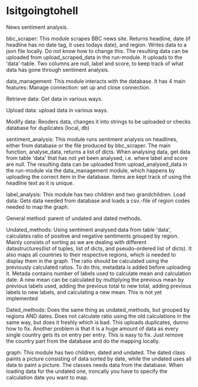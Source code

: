 # Isitgoingtohell
News sentiment analysis.

bbc_scraper:
This module scrapes BBC news site.
Returns headline, date (if headline has no date tag, it uses todays date), and region. Writes data to a json file locally. Do not know how to change this. The resulting data can be uploaded from upload_scraped_data in the run-module. It uploads to the 'data'-table. Two columns are null, label and score, to keep track of what data has gone through sentiment analysis.


data_management:
This module interacts with the database. It has 4 main features:
Manage connection:
set up and close connection.

Retrieve data:
Get data in various ways.

Upload data:
upload data in various ways. 

Modify data:
Reoders data, changes it into strings to be uploaded or checks database for duplicates (local, db)


sentiment_analysis:
This module runs sentiment analysis on headlines, either from database or the file produced by bbc_scraper. The main function, analyse_data, returns a list of dicts. When analysing data, get data from table 'data' that has not yet been analysed, i.e. where label and score are null. The resulting data can be uploaded from upload_analysed_data in the run-module via the data_management module, which happens by uploading the correct item in the database. Items are kept track of using the headline text as it is unique. 

label_analysis:
This module has two children and two grandchildren.
Load data: Gets data needed from database and loads a csv.-file of region codes needed to map the graph.

General method: parent of undated and dated methods.

Undated_methods: Using sentiment analysed data from table 'data', calculates ratio of positive and negative sentiments grouped by region.
Mainly consists of sorting as we are dealing with different datastructures(list of tuples, list of dicts, and pseudo-ordered list of dicts). It also maps all countries to their respective regions, which is needed to display them in the graph. The ratio should be calculated using the previously calculated ratios. To do this, metadata is added before uploading it. Metada contains number of labels used to calculate mean and calculation date. A new mean can be calculated by multiplying the previous mean by previous labels used, adding the previous total to new total, adding previous labels to new labels, and calculating a new mean. This is not yet implemented

Dated_methods: Does the same thing as undated_methods, but grouped by regions AND dates. Does not calculate ratio using the old calculations in the same way, but does it freshly which is bad. This uploads duplicates, dunno how to fix. Another problem is that it is a huge amount of data as every single country gets its on entry per entry. This is 
easy to fix. Just remove the country part from the database and do the mapping locally.


graph:
This module has two children, dated and undated. 
The dated class paints a picture consisting of data sorted by date, while the undated uses all data to paint a picture. 
The classes needs data from the database. When loading data for the undated one, ironcally you have to specify the calculation date you want to map. 


